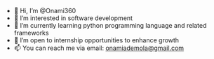 - 👋 Hi, I’m @Onami360
- 👀 I’m interested in software development
- 🌱 I’m currently learning python programming language and related frameworks
- 💞️ I’m open to internship opportunities to enhance growth 
- 📫 You can reach me via email: onamiademola@gmail.com
